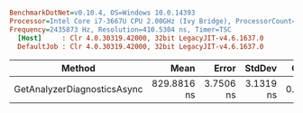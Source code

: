 ``` ini

BenchmarkDotNet=v0.10.4, OS=Windows 10.0.14393
Processor=Intel Core i7-3667U CPU 2.00GHz (Ivy Bridge), ProcessorCount=4
Frequency=2435873 Hz, Resolution=410.5304 ns, Timer=TSC
  [Host]     : Clr 4.0.30319.42000, 32bit LegacyJIT-v4.6.1637.0
  DefaultJob : Clr 4.0.30319.42000, 32bit LegacyJIT-v4.6.1637.0


```
 |                      Method |        Mean |     Error |    StdDev |  Gen 0 | Allocated |
 |---------------------------- |------------:|----------:|----------:|-------:|----------:|
 | GetAnalyzerDiagnosticsAsync | 829.8816 ns | 3.7506 ns | 3.1319 ns | 0.1080 |      0 GB |
